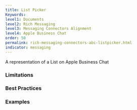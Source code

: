 ```yaml
---
title: List Picker
Keywords:
level1: Documents
level2: Rich Messaging
level3: Messaging Connectors Alignment
level4: Apple Business Chat
order: 50
permalink: rich-messaging-connectors-abc-listpicker.html
indicator: messaging
---
```


A representation of a List on Apple Business Chat

### Limitations


### Best Practices


### Examples

